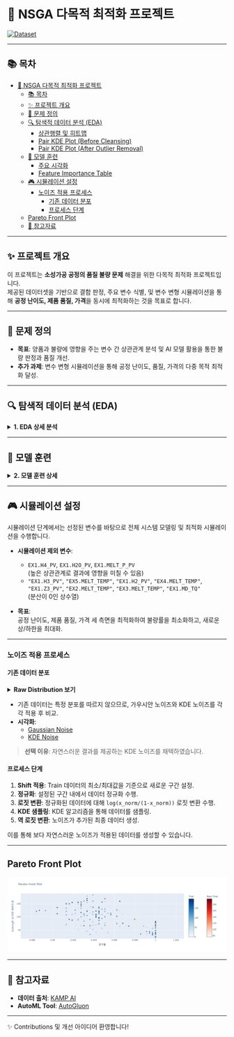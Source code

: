 # 🚀 NSGA 다목적 최적화 프로젝트

[![Dataset](https://img.shields.io/badge/Dataset-KAMP%20AI-lightgrey)](https://www.kamp-ai.kr/aidataDetail?AI_SEARCH=&page=4&DATASET_SEQ=49&EQUIP_SEL=&GUBUN_SEL=&FILE_TYPE_SEL=&WDATE_SEL=)

---

## 📚 목차

- [🚀 NSGA 다목적 최적화 프로젝트](#-nsga-다목적-최적화-프로젝트)
  - [📚 목차](#-목차)
  - [✨ 프로젝트 개요](#-프로젝트-개요)
  - [🎯 문제 정의](#-문제-정의)
  - [🔍 탐색적 데이터 분석 (EDA)](#-탐색적-데이터-분석-eda)
    - [상관행렬 및 히트맵](#상관행렬-및-히트맵)
    - [Pair KDE Plot (Before Cleansing)](#pair-kde-plot-before-cleansing)
    - [Pair KDE Plot (After Outlier Removal)](#pair-kde-plot-after-outlier-removal)
  - [🧠 모델 훈련](#-모델-훈련)
    - [주요 시각화](#주요-시각화)
    - [Feature Importance Table](#feature-importance-table)
  - [🎮 시뮬레이션 설정](#-시뮬레이션-설정)
    - [노이즈 적용 프로세스](#노이즈-적용-프로세스)
      - [기존 데이터 분포](#기존-데이터-분포)
      - [프로세스 단계](#프로세스-단계)
  - [Pareto Front Plot](#pareto-front-plot)
  - [🔗 참고자료](#-참고자료)

---

## ✨ 프로젝트 개요

이 프로젝트는 **소성가공 공정의 품질 불량 문제** 해결을 위한 다목적 최적화 프로젝트입니다.  
제공된 데이터셋을 기반으로 결함 판정, 주요 변수 식별, 및 변수 변형 시뮬레이션을 통해 **공정 난이도, 제품 품질, 가격**을 동시에 최적화하는 것을 목표로 합니다.

---

## 🎯 문제 정의

- **목표**: 양품과 불량에 영향을 주는 변수 간 상관관계 분석 및 AI 모델 활용을 통한 불량 판정과 품질 개선.
- **추가 과제**: 변수 변형 시뮬레이션을 통해 공정 난이도, 품질, 가격의 다중 목적 최적화 달성.

---

## 🔍 탐색적 데이터 분석 (EDA)

<details>
  <summary><strong>1. EDA 상세 분석</strong></summary>

### 상관행렬 및 히트맵

- **설명**: 데이터 클렌징 전 상관행렬을 확인하며, 우측 하단 feature들 간 높은 상관성을 확인할 수 있습니다.
- **시각화**:
  - [헬핏맵 보기](./img/heatmap.png)

---

### Pair KDE Plot (Before Cleansing)

- **설명**: 우측 하단 feature들의 밀도 플롯 확인.
- **시각화**:
  - [Before Cleansing Plot 보기](./img/pair_kde_plot_before_clean.png)

> **참고**: 좌측 상단 feature들은 상관관계가 명확한 반면, 우측 하단 feature들은 이상치 영향이 의심됩니다.

---

### Pair KDE Plot (After Outlier Removal)

- **설명**: 이상치 제거 후 데이터의 변화를 확인합니다. (예: `EX1.MD-TQ`는 단일 값을 가지며 분산이 0임)
- **시각화**:
  - [After Outlier Removal Plot 보기](./img/pair_kde_plot.png)

- **결론**: 통제 가능한 변수와 변형 가능한 변수를 명확히 구분할 수 있었습니다.
  - **통제할 변수**: `EX1.H4_PV`, `EX1.H2O_PV`, `EX1.MELT_P_PV`
</details>

---

## 🧠 모델 훈련

<details>
  <summary><strong>2. 모델 훈련 상세</strong></summary>

모델 훈련은 **AutoGluon**의 AutoML 모듈을 사용했습니다.  
모델 평가 지표는 아래와 같습니다.

### 주요 시각화

- **혼동행렬 (Confusion Matrix)**
  - [혼동행렬 보기](./img/confusion_matrix.png)

- **ROC Curve**
  - [ROC Curve 보기](./img/roc_curve.png)

---

### Feature Importance Table

AutoGluon을 통해 각 변수의 중요도 및 통계 지표를 아래 표에서 확인할 수 있습니다:

| Feature           | Importance  | Std Dev   | P-Value  | n  | P99 High  | P99 Low   |
|-------------------|-------------|-----------|----------|----|-----------|-----------|
| EX1.MD_PV         | 0.463756    | 0.026445  | 0.000001 | 5  | 0.518207  | 0.409306  |
| EX1.MELT_P_PV     | 0.038641    | 0.028176  | 0.018708 | 5  | 0.096655  | -0.019373 |
| EX1.Z1_PV         | 0.021422    | 0.011535  | 0.007116 | 5  | 0.045173  | -0.002330 |
| EX1.H2O_PV        | 0.017881    | 0.014669  | 0.026337 | 5  | 0.048084  | -0.012322 |
| EX1.A1_PV         | 0.007319    | 0.008252  | 0.059176 | 5  | 0.024309  | -0.009671 |
| EX1.A2_PV         | 0.003299    | 0.004521  | 0.089050 | 5  | 0.012608  | -0.006010 |
| EX1.H1_PV         | 0.002655    | 0.011458  | 0.315860 | 5  | 0.026246  | -0.020936 |
| EX1.H4_PV         | 0.002333    | 0.005217  | 0.186950 | 5  | 0.013076  | -0.008409 |
| EX1.Z2_PV         | 0.001814    | 0.004056  | 0.186950 | 5  | 0.010166  | -0.006538 |
| EX1.Z4_PV         | 0.001502    | 0.003358  | 0.186950 | 5  | 0.008417  | -0.005413 |
| EX1.H3_PV         | 0.000000    | 0.000000  | 0.500000 | 5  | 0.000000  | 0.000000  |
| EX5.MELT_TEMP     | 0.000000    | 0.000000  | 0.500000 | 5  | 0.000000  | 0.000000  |
| EX1.H2_PV         | 0.000000    | 0.000000  | 0.500000 | 5  | 0.000000  | 0.000000  |
| EX4.MELT_TEMP     | 0.000000    | 0.000000  | 0.500000 | 5  | 0.000000  | 0.000000  |
| EX1.Z3_PV         | 0.000000    | 0.000000  | 0.500000 | 5  | 0.000000  | 0.000000  |
| EX2.MELT_TEMP     | 0.000000    | 0.000000  | 0.500000 | 5  | 0.000000  | 0.000000  |
| EX3.MELT_TEMP     | 0.000000    | 0.000000  | 0.500000 | 5  | 0.000000  | 0.000000  |
| EX1.MD_TQ         | 0.000000    | 0.000000  | 0.500000 | 5  | 0.000000  | 0.000000  |

</details>

---

## 🎮 시뮬레이션 설정

시뮬레이션 단계에서는 선정된 변수를 바탕으로 전체 시스템 모델링 및 최적화 시뮬레이션을 수행합니다.

- **시뮬레이션 제외 변수**:  
  - `EX1.H4_PV`, `EX1.H2O_PV`, `EX1.MELT_P_PV`  
    (높은 상관관계로 결과에 영향을 미칠 수 있음)
  - `"EX1.H3_PV"`, `"EX5.MELT_TEMP"`, `"EX1.H2_PV"`, `"EX4.MELT_TEMP"`, `"EX1.Z3_PV"`, `"EX2.MELT_TEMP"`, `"EX3.MELT_TEMP"`, `"EX1.MD_TQ"`  
    (분산이 0인 상수열)

- **목표**:  
  공정 난이도, 제품 품질, 가격 세 측면을 최적화하여 불량률을 최소화하고, 새로운 상/하한을 최대화.

---

### 노이즈 적용 프로세스

#### 기존 데이터 분포
<details>
  <summary><strong>Raw Distribution 보기</strong></summary>
  
  ![Raw Distribution](./img/raw_dist.png)
</details>

- 기존 데이터는 특정 분포를 따르지 않으므로, 가우시안 노이즈와 KDE 노이즈를 각각 적용 후 비교.
- **시각화**:
  - [Gaussian Noise](./img/Gaussian_noise.png)
  - [KDE Noise](./img/KDE_noise.png)

> **선택 이유**: 자연스러운 결과를 제공하는 KDE 노이즈를 채택하였습니다.

#### 프로세스 단계

1. **Shift 적용**: Train 데이터의 최소/최대값을 기준으로 새로운 구간 설정.
2. **정규화**: 설정된 구간 내에서 데이터 정규화 수행.
3. **로짓 변환**: 정규화된 데이터에 대해 `log(x_norm/(1-x_norm))` 로짓 변환 수행.
4. **KDE 샘플링**: KDE 알고리즘을 통해 데이터를 샘플링.
5. **역 로짓 변환**: 노이즈가 추가된 최종 데이터 생성.

이를 통해 보다 자연스러운 노이즈가 적용된 데이터를 생성할 수 있습니다.

---

## Pareto Front Plot

![Pareto Front](./img/pareto.png)

---

## 🔗 참고자료

- **데이터 출처**: [KAMP AI](https://www.kamp-ai.kr/aidataDetail?AI_SEARCH=&page=4&DATASET_SEQ=49&EQUIP_SEL=&GUBUN_SEL=&FILE_TYPE_SEL=&WDATE_SEL=)
- **AutoML Tool**: [AutoGluon](https://auto.gluon.ai/)

---

✨ Contributions 및 개선 아이디어 환영합니다!  